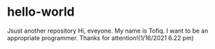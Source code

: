 # hello-world
Jsust another repository
Hi, eveyone. My name is Tofiq. I want to be an appropriate programmer. Thanks for attention!(1/16/2021 6.22 pm)
